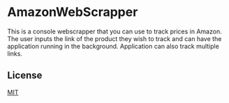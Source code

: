 # AmazonWebScrapper

This is a console webscrapper that you can use to track prices in Amazon.  
The user inputs the link of the product they wish to track and can have the 
application running in the background. Application can also track multiple 
links.

## License
[MIT](https://choosealicense.com/licenses/mit/)